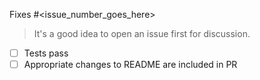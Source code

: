 Fixes #<issue_number_goes_here>

> It's a good idea to open an issue first for discussion.

- [ ] Tests pass
- [ ] Appropriate changes to README are included in PR